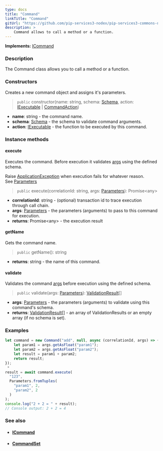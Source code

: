 ```yaml
---
type: docs
title: "Command"
linkTitle: "Command"
gitUrl: "https://github.com/pip-services3-nodex/pip-services3-commons-nodex"
description: > 
    Command allows to call a method or a function.
---
```


**Implements:** [ICommand](../icommand)

### Description

The Command class allows you to call a method or a function.

### Constructors

Creates a new command object and assigns it's parameters.

> `public` constructor(name: string, schema: [Schema](../../validate/schema), action: [IExecutable](../../run/iexecutable) | [CommandAction](#commandaction))

- **name**: string - the command name.
- **schema**: [Schema](../../validate/schema) - the schema to validate command arguments.
- **action**:  [IExecutable](../../run/iexecutable) - the function to be executed by this command.

### Instance methods

#### execute
Executes the command. Before execution it validates [args](../../run/parameters) using the defined schema.

Raise [ApplicationException](../../errors/application_exception) when execution fails for whatever reason.  
See [Parameters](../../run/parameters)

> `public` execute(correlationId: string, args: [Parameters](../../run/parameters)): Promise\<any\>

- **correlationId**: string - (optional) transaction id to trace execution through call chain.
- **args**: [Parameters](../../run/parameters) - the parameters (arguments) to pass to this command for execution.
- **returns**: Promise\<any\> - the execution result

#### getName
Gets the command name.

> `public` getName(): string

- **returns**: string - the name of this command. 

#### validate
Validates the command [args](../../run/parameters) before execution using the defined schema.

> `public` validate(args: [Parameters](../../run/parameters)): [ValidationResult](../../validate/validation_result)[]

- **args**: [Parameters](../../run/parameters) - the parameters (arguments) to validate using this command's schema.
- **returns**: [ValidationResult](../../validate/validation_result)[] - an array of ValidationResults or an empty array (if no schema is set).

### Examples

```typescript
let command = new Command("add", null, async (correlationId, args) => {
    let param1 = args.getAsFloat("param1");
    let param2 = args.getAsFloat("param2");
    let result = param1 + param2;
    return result;
});
 *     
result = await command.execute(
  "123",
  Parameters.fromTuples(
    "param1", 2,
    "param2", 2
  )
);
console.log("2 + 2 = " + result);
// Console output: 2 + 2 = 4

```

### See also
- #### [ICommand](../icommand)
- #### [CommandSet](../command_set) 
